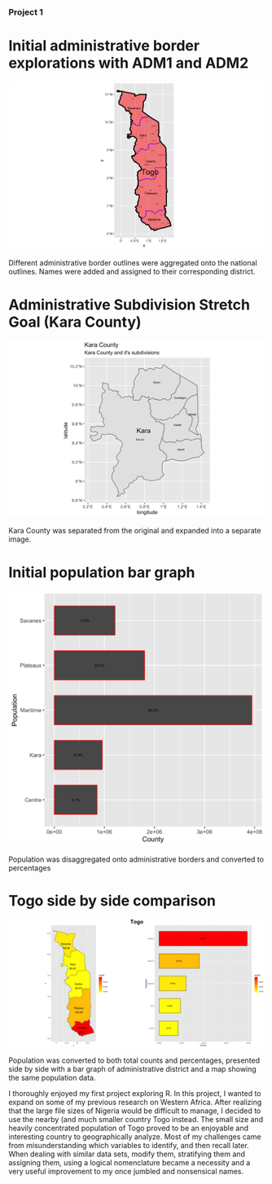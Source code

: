 ### Project 1

# Initial administrative border explorations with ADM1 and ADM2
![](TGO_intl.png)

Different administrative border outlines were aggregated onto the national outlines. Names were added and assigned to their corresponding district.

# Administrative Subdivision Stretch Goal (Kara County)
![](Kara_County.png)

Kara County was separated from the original and expanded into a separate image.

# Initial population bar graph
![](Togop3.png)

Population was disaggregated onto administrative borders and converted to percentages

# Togo side by side comparison 
![](side_side2.png)

Population was converted to both total counts and percentages, presented side by side with a bar graph of administrative district and a map showing the same population data.

I thoroughly enjoyed my first project exploring R. In this project, I wanted to expand on some of my previous research on Western Africa. After realizing that the large file sizes of Nigeria would be difficult to manage, I decided to use the nearby (and much smaller country Togo instead. The small size and heavily concentrated population of Togo proved to be an enjoyable and interesting country to geographically analyze. Most of my challenges came from misunderstanding which variables to identify, and then recall later. When dealing with similar data sets, modify them, stratifying them and assigning them, using a logical nomenclature became a necessity and a very useful improvement to my once jumbled and nonsensical names. 


